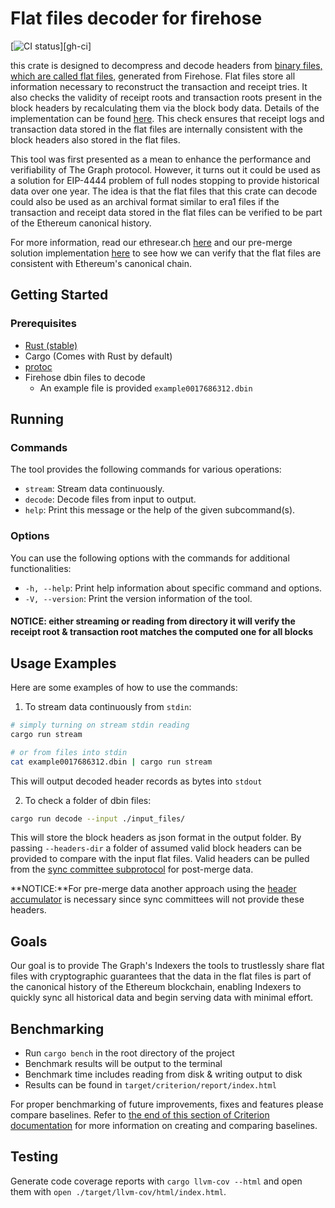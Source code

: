 # Flat files decoder for firehose

[![CI status](https://github.com/semiotic-ai/flat-files-decoder/workflows/ci/badge.svg)][gh-ci]

this crate is designed to decompress and decode headers from [binary files, which are called flat files,](https://github.com/streamingfast/firehose-ethereum/blob/develop/proto/sf/ethereum/type/v2/type.proto) generated from Firehose. Flat files store all information necessary to reconstruct the transaction and receipt tries. It also checks the validity of receipt roots and transaction roots present in the block headers by recalculating them via the block body data. Details of the implementation can be found [here](https://github.com/streamingfast/dbin?tab=readme-ov-file).
This check ensures that receipt logs and transaction data stored in the flat files are internally consistent with the block headers also stored in the flat files.

This tool was first presented as a mean to enhance the performance and verifiability of The Graph protocol. However,
it turns out it could be used as a solution for EIP-4444 problem of full nodes stopping to provide historical data over one year.
The idea is that the flat files that this crate can decode could also be used as an archival format similar to era1 files if the
transaction and receipt data stored in the flat files can be verified to be part of the Ethereum canonical history. 

For more information, read our ethresear.ch [here](https://ethresear.ch/t/using-the-graph-to-preserve-historical-data-and-enable-eip-4444/17318) and our pre-merge
solution implementation [here](https://github.com/semiotic-ai/header_accumulator) to see how we can verify that the flat files are consistent with Ethereum's canonical chain. 

## Getting Started

### Prerequisites
- [Rust (stable)](https://www.rust-lang.org/tools/install)
- Cargo (Comes with Rust by default)
- [protoc](https://grpc.io/docs/protoc-installation/)
- Firehose dbin files to decode
  - An example file is provided `example0017686312.dbin`

## Running

### Commands

The tool provides the following commands for various operations:

- `stream`: Stream data continuously.
- `decode`: Decode files from input to output.
- `help`: Print this message or the help of the given subcommand(s).

### Options

You can use the following options with the commands for additional functionalities:

- `-h, --help`: Print help information about specific command and options.
- `-V, --version`: Print the version information of the tool.


#### NOTICE: either streaming or reading from directory it will verify the receipt root & transaction root matches the computed one for all blocks

## Usage Examples

Here are some examples of how to use the commands:

1. To stream data continuously from `stdin`:

  ```bash
  # simply turning on stream stdin reading
  cargo run stream
  
  # or from files into stdin
  cat example0017686312.dbin | cargo run stream
  ```

This will output decoded header records as bytes into `stdout`

2. To check a folder of dbin files:

```bash
cargo run decode --input ./input_files/
```

This will store the block headers as json format in the output folder. 
By passing `--headers-dir` a folder of assumed valid block headers can be provided to compare
with the input flat files. Valid headers can be pulled from the [sync committee subprotocol](https://github.com/ethereum/annotated-spec/blob/master/altair/sync-protocol.md) for post-merge data.

**NOTICE:**For pre-merge data another approach using the [header accumulator](https://github.com/ethereum/portal-network-specs/blob/8ad5bc33cb0d4485d2eab73bf2decc43e7566a8f/history-network.md#the-header-accumulator) is necessary since
sync committees will not provide these headers.

## Goals

Our goal is to provide The Graph's Indexers the tools to trustlessly share flat files with cryptographic guarantees 
that the data in the flat files is part of the canonical history of the Ethereum blockchain, 
enabling Indexers to quickly sync all historical data and begin serving data with minimal effort.

## Benchmarking
- Run `cargo bench` in the root directory of the project
- Benchmark results will be output to the terminal
- Benchmark time includes reading from disk & writing output to disk
- Results can be found in `target/criterion/report/index.html`

For proper benchmarking of future improvements, fixes and features please compare baselines.
Refer to [the end of this section of Criterion documentation](https://bheisler.github.io/criterion.rs/book/user_guide/command_line_options.html) for more information on creating and comparing baselines.

## Testing 
Generate code coverage reports with `cargo llvm-cov --html` and open them with `open ./target/llvm-cov/html/index.html`. 